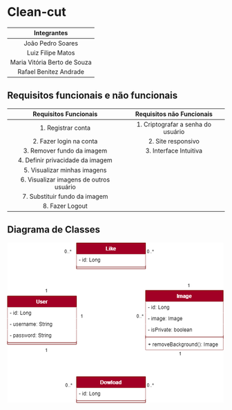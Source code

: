 # Clean-cut

|       **Integrantes**        |
|:----------------------------:|
|       João Pedro Soares      |
|       Luiz Filipe Matos      |
| Maria Vitória Berto de Souza |
|    Rafael Benitez Andrade    |

## Requisitos funcionais e não funcionais

|        **Requisitos Funcionais**        |    **Requisitos não Funcionais**   |
|:---------------------------------------:|:----------------------------------:|
|            1. Registrar conta           | 1. Criptografar a senha do usuário |
|         2. Fazer login na conta         |         2. Site responsivo         |
|        3. Remover fundo da imagem       |       3. Interface Intuitiva       |
|     4. Definir privacidade da imagem    |                                    |
|       5. Visualizar minhas imagens      |                                    |
| 6. Visualizar imagens de outros usuário |                                    |
|      7. Substituir fundo da imagem      |                                    |
|             8. Fazer Logout             |                                    |

## Diagrama de Classes

![diagrama de classes do projeto](https://github.com/luizfiliperm/clean-cut/blob/documentacao/doc/class-diagram.png)

